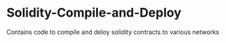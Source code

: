 # Solidity-Compile-and-Deploy
Contains code to compile and deloy solidity contracts to various networks
